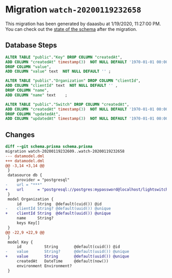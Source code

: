 # Migration `watch-20200119232658`

This migration has been generated by daaasbu at 1/19/2020, 11:27:00 PM.
You can check out the [state of the schema](./schema.prisma) after the migration.

## Database Steps

```sql
ALTER TABLE "public"."Key" DROP COLUMN "createdAt",
ADD COLUMN "createdAt" timestamp(3)  NOT NULL DEFAULT '1970-01-01 00:00:00' ,
DROP COLUMN "value",
ADD COLUMN "value" text  NOT NULL DEFAULT '' ;

ALTER TABLE "public"."Organization" DROP COLUMN "clientId",
ADD COLUMN "clientId" text  NOT NULL DEFAULT '' ,
DROP COLUMN "name",
ADD COLUMN "name" text    ;

ALTER TABLE "public"."Switch" DROP COLUMN "createdAt",
ADD COLUMN "createdAt" timestamp(3)  NOT NULL DEFAULT '1970-01-01 00:00:00' ,
DROP COLUMN "updatedAt",
ADD COLUMN "updatedAt" timestamp(3)  NOT NULL DEFAULT '1970-01-01 00:00:00' ;
```

## Changes

```diff
diff --git schema.prisma schema.prisma
migration watch-20200119232609..watch-20200119232658
--- datamodel.dml
+++ datamodel.dml
@@ -3,14 +3,14 @@
 }
 datasource db {
     provider = "postgresql"
-    url = "***"
+    url      = "postgresql://postgres:mypassword@localhost/lightswitch?sslmode=prefer"
 }
 model Organization {
     id       String  @default(cuid()) @id
-    clientId String? @default(uuid()) @unique
+    clientId String  @default(uuid()) @unique
     name     String?
     keys Key[]
 }
@@ -22,9 +22,9 @@
 }
 model Key {
     id          String       @default(cuid()) @id
-    value       String?      @default(uuid()) @unique
+    value       String       @default(uuid()) @unique
     createdAt   DateTime     @default(now())
     environment Environment?
 }
```



